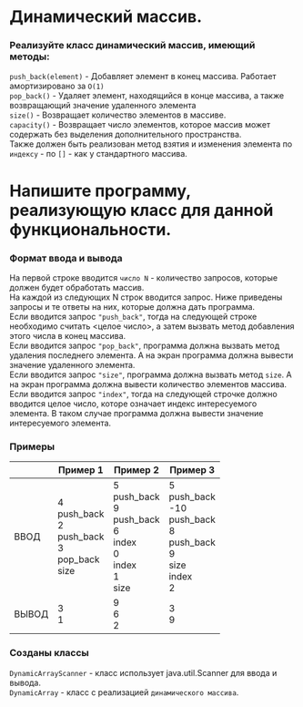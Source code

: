# Динамический массив.

### Реализуйте класс динамический массив, имеющий методы:

`push_back(element)` - Добавляет элемент в конец массива. Работает амортизировано за `O(1)`  <br>
`pop_back()` - Удаляет элемент, находящийся в конце массива, а также возвращающий значение удаленного элемента  <br>
`size()` - Возвращает количество элементов в массиве.  <br>
`capacity()` - Возвращает число элементов, которое массив может содержать без выделения дополнительного пространства.  <br>
Также должен быть реализован метод взятия и изменения элемента по `индексу` - по `[]` - как у стандартного массива.  <br>

# Напишите программу, реализующую класс для данной функциональности.

### Формат ввода и вывода

На первой строке вводится `число N` - количество запросов, которые должен будет обработать массив. <br>
На каждой из следующих N строк вводится запрос. Ниже приведены запросы и те ответы на них, которые должна дать программа.  <br>
Если вводится запрос `"push_back"`, тогда на следующей строке необходимо считать <целое число>, а затем вызвать метод добавления
этого числа в конец массива.  <br>
Если вводится запрос `"pop_back"`, программа должна вызвать метод удаления последнего элемента. А на экран программа должна
вывести значение удаленного элемента.  <br>
Если вводится запрос `"size"`, программа должна вызвать метод `size`. А на экран программа должна вывести количество элементов
массива.  <br>
Если вводится запрос `"index"`, тогда на следующей строчке должно вводится целое число, которе означает индекс интересуемого
элемента. В таком случае программа должна вывести значение интересуемого элемента.  <br>

### Примеры

|        | Пример 1                                                   | Пример 2                                                                    | Пример 3                                                                        |
|--------|------------------------------------------------------------|-----------------------------------------------------------------------------|---------------------------------------------------------------------------------|
| ВВОД   | 4<br>push_back<br>2<br>push_back<br>3<br>pop_back<br>size  | 5<br>push_back<br>9<br>push_back<br>6<br>index<br>0<br>index<br>1<br>size   | 5<br>push_back<br>-10<br>push_back<br>8<br>push_back<br>9<br>size<br>index<br>2 |
| ВЫВОД  | 3<br>1                                                     | 9<br>6<br>2                                                                 | 3<br>9                                                                          |


### Созданы классы

`DynamicArrayScanner` - класс использует java.util.Scanner для ввода и вывода. <br>
`DynamicArray` - класс с реализацией `динамического массива`.




